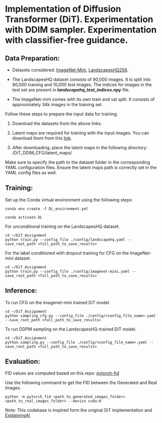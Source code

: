 # Implementation of Diffusion Transformer (DiT). Experimentation with DDIM sampler. Experimentation with classifier-free guidance.

## **Data Preparation:**

- Datasets considered: [ImageNet-Mini](https://www.kaggle.com/datasets/ifigotin/imagenetmini-1000/data), [LandscapesHQ256](https://github.com/universome/alis/blob/master/lhq.md).

- The LandscapesHQ dataset consists of 90,000 images. It is split into 80,000 training and 10,000 test images. The indices for images in the test set are present in ***landscapehq_test_indices.npy*** file.

- The ImageNet-mini comes with its own train and val split. It consists of approximately 34k images in the training set.

Follow these steps to prepare the input data for training.

1. Download the datasets from the above links.

2. Latent maps are required for training with the input images. You can download them from this [link](https://drive.google.com/file/d/168QveHjpkI-TuTU9OMZo3Hxz-4Cpf17f/view?usp=sharing). 

3. After downloading, place the latent maps in the following directory: /DiT_DDIM_CFG/latent_maps/

Make sure to specify the path to the dataset folder in the corresponding YAML configuration files. Ensure the latent maps path is correctly set in the YAML config files as well.

## **Training:**

Set up the Conda virtual environment using the following steps:
```
conda env create -f DL_environment.yml

conda activate DL

```
For unconditional training on the  LandscapesHQ dataset.

```
cd ~/DiT_Assignment
python train.py --config_file ./config/landscapehq.yaml --save_root_path <full_path_to_save_results>
```

For the label conditioned with dropout training for CFG on the ImageNet-mini dataset.

```
cd ~/DiT_Assignment
python train.py --config_file ./config/imagenet-mini.yaml --save_root_path <full_path_to_save_results>
```

## **Inference:**

To run CFG on the imagenet-mini trained DiT model.

```
cd ~/DiT_Assignment
python sampling_cfg.py --config_file ./config/<config_file_name>.yaml --save_root_path <full_path_to_save_results>
```

To run DDPM sampling on the LandscapesHQ-trained DiT model.

```
cd ~/DiT_Assignment
python sampling.py --config_file ./config/<config_file_name>.yaml --save_root_path <full_path_to_save_results>
```
## **Evaluation:**

FID values are computed based on this repo: [pytorch-fid](https://github.com/mseitzer/pytorch-fid)

Use the following command to get the FID between the Generated and Real Images.

```
python -m pytorch_fid <path_to_generated_images_folder> <path_to_real_images_folder> --device cuda:0 
```
Note: This codebase is inspired form the original DiT implementation and [ExplainingAI](https://github.com/explainingai-code/DiT-PyTorch/tree/main)
